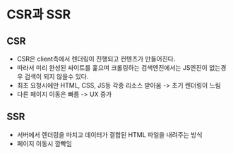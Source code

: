 # CSR과 SSR

## CSR
- CSR은 client측에서 렌더링이 진행되고 컨텐츠가 만들어진다. 
- 따라서 미리 완성된 싸이트를 훑으며 크롤링하는 검색엔진에서는 JS엔진이 없는경우 검색이 되지 않을수 있다.
- 최초 요청시에만 HTML, CSS, JS등 각종 리소스 받아옴 -> 초기 렌더링이 느림
- 다른 페이지 이동은 빠름 -> UX 증가

## SSR 
- 서버에서 렌더링을 마치고 데이터가 결합된 HTML 파일을 내려주는 방식
- 페이지 이동시 깜빡임
